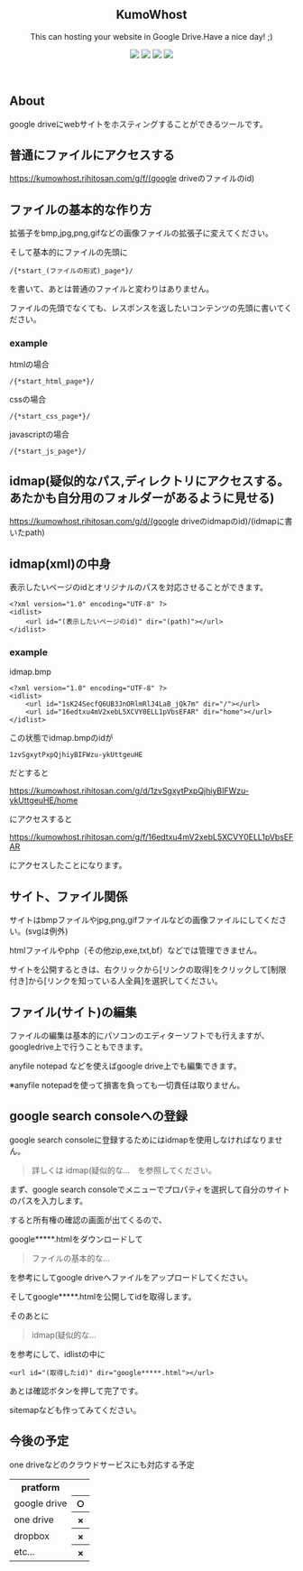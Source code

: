 <p align="center">
            <h2 align="center">KumoWhost</h2>
            <p align="center">This can hosting your website in Google Drive.Have a nice day! ;)</p>
            <p align="center">
                <img src="http://img.shields.io/badge/license-MIT-blue.svg?style=flat">
                <img src="http://img.shields.io/badge/language-python-yellow.svg?style=flat">
                <img src="http://img.shields.io/badge/pull requests-welcome-green.svg?style=flat">
                <img src="http://img.shields.io/badge/issue-welcome-green.svg?style=flat">
            </p>
            <br>

## About

google driveにwebサイトをホスティングすることができるツールです。

## 普通にファイルにアクセスする
https://kumowhost.rihitosan.com/g/f/(google driveのファイルのid)

## ファイルの基本的な作り方

拡張子をbmp,jpg,png,gifなどの画像ファイルの拡張子に変えてください。

そして基本的にファイルの先頭に
```
/{*start_(ファイルの形式)_page*}/
```

を書いて、あとは普通のファイルと変わりはありません。

ファイルの先頭でなくても、レスポンスを返したいコンテンツの先頭に書いてください。

### example

htmlの場合
```
/{*start_html_page*}/
```

cssの場合
```
/{*start_css_page*}/
```

javascriptの場合
```
/{*start_js_page*}/
```


## idmap(疑似的なパス,ディレクトリにアクセスする。あたかも自分用のフォルダーがあるように見せる)
https://kumowhost.rihitosan.com/g/d/(google driveのidmapのid)/(idmapに書いたpath)



## idmap(xml)の中身

表示したいページのidとオリジナルのパスを対応させることができます。

```
<?xml version="1.0" encoding="UTF-8" ?>
<idlist>
    <url id="(表示したいページのid)" dir="(path)"></url>
</idlist>
```

### example


idmap.bmp

```
<?xml version="1.0" encoding="UTF-8" ?>
<idlist>
    <url id="1sK24SecfQ6UB3JnORlmRlJ4LaB_jQk7m" dir="/"></url>
    <url id="16edtxu4mV2xebL5XCVY0ELL1pVbsEFAR" dir="home"></url>
</idlist>
```

この状態でidmap.bmpのidが

```
1zvSgxytPxpQjhiyBIFWzu-ykUttgeuHE
```

だとすると

https://kumowhost.rihitosan.com/g/d/1zvSgxytPxpQjhiyBIFWzu-ykUttgeuHE/home

にアクセスすると

https://kumowhost.rihitosan.com/g/f/16edtxu4mV2xebL5XCVY0ELL1pVbsEFAR

にアクセスしたことになります。



## サイト、ファイル関係

サイトはbmpファイルやjpg,png,gifファイルなどの画像ファイルにしてください。(svgは例外)

htmlファイルやphp（その他zip,exe,txt,bf）などでは管理できません。

サイトを公開するときは、右クリックから[リンクの取得]をクリックして[制限付き]から[リンクを知っている人全員]を選択してください。


## ファイル(サイト)の編集

ファイルの編集は基本的にパソコンのエディターソフトでも行えますが、googledrive上で行うこともできます。

anyfile notepad などを使えばgoogle drive上でも編集できます。

※anyfile notepadを使って損害を負っても一切責任は取りません。



## google search consoleへの登録

google search consoleに登録するためにはidmapを使用しなければなりません。


> 詳しくは idmap(疑似的な...　を参照してください。


まず、google search consoleでメニューでプロパティを選択して自分のサイトのパスを入力します。

すると所有権の確認の画面が出てくるので、

google*****.htmlをダウンロードして


> ファイルの基本的な...


を参考にしてgoogle driveへファイルをアップロードしてください。

そしてgoogle*****.htmlを公開してidを取得します。


そのあとに
>  idmap(疑似的な...


を参考にして、idlistの中に
```
<url id="(取得したid)" dir="google*****.html"></url>
```

あとは確認ボタンを押して完了です。

sitemapなども作ってみてください。

## 今後の予定
one driveなどのクラウドサービスにも対応する予定

<table>
            <tr>
                        <th>pratform</th><th>　</th>
            </tr>
            <tr>
                        <td>google drive</th><th>○</td>
            </tr>
            <tr>
                        <td>one drive</th><th>×</td>
            </tr>
            <tr>
                        <td>dropbox</th><th>×</td>
            </tr>
            <tr>
                        <td>etc...</th><th>×</td>
            </tr>
</table>
